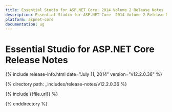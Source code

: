 ```yaml
---
title: Essential Studio for ASP.NET Core  2014 Volume 2 Release Notes  
description: Essential Studio for ASP.NET Core  2014 Volume 2 Release Notes  
platform: aspnet-core
documentation: ug
---
```


# Essential Studio for ASP.NET Core  Release Notes  

{% include release-info.html date="July 11, 2014"  version="v12.2.0.36" %} 


{% directory path: _includes/release-notes/v12.2.0.36 %}

{% include {{file.url}} %}

{% enddirectory %}